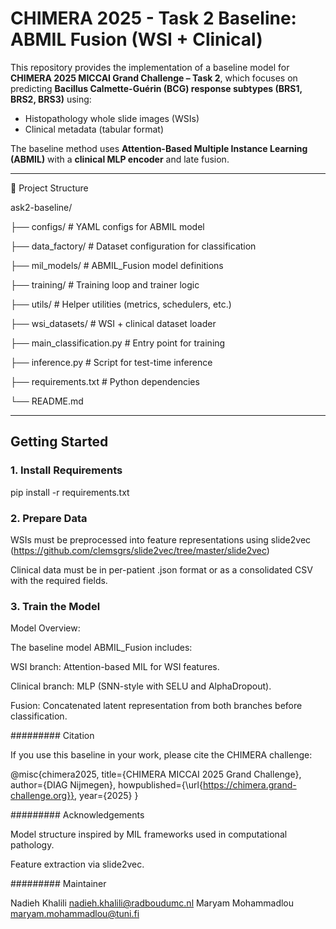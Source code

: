 # CHIMERA 2025 - Task 2 Baseline: ABMIL Fusion (WSI + Clinical)

This repository provides the implementation of a baseline model for **CHIMERA 2025 MICCAI Grand Challenge – Task 2**, which focuses on predicting **Bacillus Calmette-Guérin (BCG) response subtypes (BRS1, BRS2, BRS3)** using:

- Histopathology whole slide images (WSIs)
- Clinical metadata (tabular format)

The baseline method uses **Attention-Based Multiple Instance Learning (ABMIL)** with a **clinical MLP encoder** and late fusion.

---

📁 Project Structure


ask2-baseline/

├── configs/                        # YAML configs for ABMIL model

├── data_factory/                   # Dataset configuration for classification

├── mil_models/                     # ABMIL_Fusion model definitions

├── training/                       # Training loop and trainer logic

├── utils/                          # Helper utilities (metrics, schedulers, etc.)

├── wsi_datasets/                   # WSI + clinical dataset loader

├── main_classification.py          # Entry point for training

├── inference.py                    # Script for test-time inference

├── requirements.txt                # Python dependencies

└── README.md                   


---

##  Getting Started

### 1. Install Requirements


pip install -r requirements.txt


### 2. Prepare Data

WSIs must be preprocessed into feature representations using slide2vec (https://github.com/clemsgrs/slide2vec/tree/master/slide2vec)

Clinical data must be in per-patient .json format or as a consolidated CSV with the required fields.


### 3. Train the Model

Model Overview:

The baseline model ABMIL_Fusion includes:

WSI branch: Attention-based MIL for WSI features.

Clinical branch: MLP (SNN-style with SELU and AlphaDropout).

Fusion: Concatenated latent representation from both branches before classification.


######### Citation

If you use this baseline in your work, please cite the CHIMERA challenge:

@misc{chimera2025,
  title={CHIMERA MICCAI 2025 Grand Challenge},
  author={DIAG Nijmegen},
  howpublished={\url{https://chimera.grand-challenge.org}},
  year={2025}
}


######### Acknowledgements

Model structure inspired by MIL frameworks used in computational pathology.

Feature extraction via slide2vec.


######### Maintainer

Nadieh Khalili       nadieh.khalili@radboudumc.nl
Maryam Mohammadlou   maryam.mohammadlou@tuni.fi

